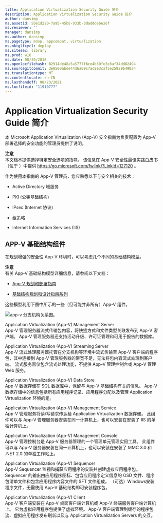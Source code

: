 ```yaml
---
title: Application Virtualization Security Guide 简介
description: Application Virtualization Security Guide 简介
author: dansimp
ms.assetid: 50e1d220-7a95-45b8-933b-3dadddebe26f
ms.reviewer: ''
manager: dansimp
ms.author: dansimp
ms.pagetype: mdop, appcompat, virtualization
ms.mktglfcycl: deploy
ms.sitesec: library
ms.prod: w10
ms.date: 08/30/2016
ms.openlocfilehash: 82914de48a5a5777f6ce4b50fe3e8af34dd82494
ms.sourcegitcommit: 3e0500abde44d6a09c7ac8e3caf5e25929b490a4
ms.translationtype: MT
ms.contentlocale: zh-CN
ms.lasthandoff: 08/23/2021
ms.locfileid: "11910777"
---
```

# <a name="introduction-to-the-application-virtualization-security-guide"></a>Application Virtualization Security Guide 简介


本 Microsoft Application Virtualization (App-V) 安全指南为负责配置为 App-V 部署选择的安全功能的管理员提供了说明。

**注意**  
本文档不提供选择特定安全选项的指导。 该信息在 App-V 安全性最佳实践白皮书（位于 ）中提供 <https://go.microsoft.com/fwlink/?LinkId=127120> 。

 

作为使用本指南的 App-V 管理员，您应熟悉以下与安全相关的技术：

-   Active Directory 域服务

-   PKI (公钥基础结构) 

-   IPsec (Internet 协议) 

-   组策略

-   Internet Information Services (IIS) 

## <a name="app-v-infrastructure-components"></a>APP-V 基础结构组件


在规划增强的安全性 App-V 环境时，可以考虑几个不同的基础结构模型。

**注意**  
有关 App-V 基础结构模型详细信息，请参阅以下文档：

-   [App-V 规划和部署指南](https://go.microsoft.com/fwlink/?LinkId=122063)

-   [基础结构规划和设计指南系列](https://go.microsoft.com/fwlink/?LinkId=151986)

 

这些模型利用下图中所示的一些（但可能并非所有）App-V 组件。

![app-v 分支机构关系图。](images/appvbranchoffices.gif)

<a href="" id="application-virtualization--app-v--management-server"></a>Application Virtualization (App-V) Management Server  
App-V 管理服务器流式传输包内容，将快捷方式和文件类型关联发布到 App-V 客户端。 App-V 管理服务器还支持活动升级、许可证管理和可用于报告的数据库。

<a href="" id="application-virtualization--app-v--streaming-server"></a>Application Virtualization (App-V) Streaming Server  
App-V 流式处理服务器托管在分支机构等环境中流式传输至 App-V 客户端的程序包，其中连接到 App-V 管理服务器的带宽不足，无法将包内容流式处理到客户端。 流式服务器仅包含流式处理功能，不提供 App-V 管理控制台或 App-V 管理 Web 服务。

<a href="" id="application-virtualization--app-v--data-store"></a>Application Virtualization (App-V) Data Store  
App-V 数据存储在 SQL 数据库中，保留与 App-V 基础结构有关的信息。 App-V 数据存储中的信息包括所有应用程序记录、应用程序分配以及管理 Application Virtualization 环境的组。

<a href="" id="application-virtualization--app-v--management-service"></a>Application Virtualization (App-V) Management Service  
App-V 管理服务将读/写请求传达给 Application Virtualization 数据存储。 此组件可以与 App-V 管理服务器安装在同一计算机上，也可以安装在安装了 IIS 的单独计算机上。

<a href="" id="application-virtualization--app-v--management-console"></a>Application Virtualization (App-V) Management Console  
App-V 管理控制台是 App-V 服务器管理的一个管理单元管理实用工具。 此组件可以与 App-V 服务器安装在同一计算机上，也可以安装在安装了 MMC 3.0 和 .NET 2.0 的单独工作站上。

<a href="" id="application-virtualization--app-v--sequencer"></a>Application Virtualization (App-V) Sequencer  
App-V Sequencer 监视和捕获应用程序的安装并创建虚拟应用程序包。 Sequencer 的输出由应用程序图标、包含应用程序定义信息的 OSD 文件、程序包清单文件和包含应用程序内容文件的 SFT 文件组成。 （可选）Windows安装程序文件，无需使用 App-V 基础结构即可安装程序包。

<a href="" id="application-virtualization--app-v--client"></a>Application Virtualization (App-V) Client  
App-V 客户端安装在 App-V 桌面客户端计算机或 App-V 终端服务客户端计算机上。 它为虚拟应用程序包提供了虚拟环境。 App-V 客户端管理到缓存的程序包流、虚拟应用程序发布刷新以及与 Application Virtualization Servers 的交互。

 

 





